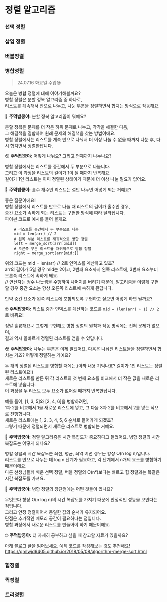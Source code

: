 # 정렬 알고리즘

### 선택 정렬

### 삽입 정렬

### 버블정렬

### 병합정렬
> 24.07.16 화요일 수업😎

오늘은 병합 정렬에 대해 이야기해볼까요?   
병합 정렬은 분할 정복 알고리즘 중 하나로,   
리스트를 계속해서 반으로 나누고, 나눈 부분을 정렬하면서 합치는 방식으로 작동해요.

🤔 **주먹밥쿵야:** 분할 정복 알고리즘이 뭐예요?

분할 정복은 문제를 더 작은 하위 문제로 나누고, 각각을 해결한 다음,   
그 해결책을 결합하여 원래 문제의 해결책을 찾는 방법이에요.   
병합 정렬에서는 리스트를 계속 반으로 나눠서 더 이상 나눌 수 없을 때까지 나눈 후, 다시 합치면서 정렬한답니다.

😯 **주먹밥쿵야:** 어떻게 나눠요? 그리고 언제까지 나누나요?

병합 정렬에서는 리스트를 중간에서 두 부분으로 나눕니다.   
그리고 이 과정을 리스트의 길이가 1이 될 때까지 반복해요.   
길이가 1인 리스트는 이미 정렬된 상태이기 때문에 더 이상 나눌 필요가 없어요.

🤔 **주먹밥쿵야:** 홀수 개수인 리스트는 절반 나누면 어떻게 되는 거예요?

좋은 질문이에요!   
병합 정렬에서 리스트를 반으로 나눌 때 리스트의 길이가 홀수인 경우,   
중간 요소가 속하게 되는 리스트는 구현한 방식에 따라 달라집니다.  
파이썬 코드로 예시를 들어 볼게요.
```
    # 리스트를 중간에서 두 부분으로 나눔
    mid = len(arr) // 2
    # 왼쪽 부분 리스트를 재귀적으로 병합 정렬
    left = merge_sort(arr[:mid])
    # 오른쪽 부분 리스트를 재귀적으로 병합 정렬
    right = merge_sort(arr[mid:])

```
위의 코드는 mid = len(arr) // 2로 인덱스를 계산하고 있죠?   
arr의 길이가 5일 경우 mid는 2이고, 2번째 요소까지 왼쪽 리스트에, 3번째 요소부터 오른쪽 리스트에 속하게 돼요.   
// 연산자는 정수 나눗셈을 수행하여 나머지를 버리기 때문에, 알고리즘을 이렇게 구현할 경우 중간 요소는 항상 오른쪽 리스트에 속하게 된답니다.   

만약 중간 요소가 왼쪽 리스트에 포함되도록 구현하고 싶으면 어떻게 하면 될까요?

🤓 **주먹밥쿵야:** 리스트 중간 인덱스를 계산하는 코드를 `mid = (len(arr) + 1) // 2`로 바꿔요!

정말 훌륭해요~!
그렇게 구현해도 병합 정렬의 원칙과 작동 방식에는 전혀 문제가 없으며,   
결과 역시 올바르게 정렬된 리스트를 얻을 수 있답니다.

😳 **주먹밥쿵야:** 나누는 부분은 이제 알겠어요. 다음은 나눠진 리스트들을 정렬하면서 합치는 거죠? 어떻게 정렬하는 거예요?

두 개의 정렬된 리스트를 병합할 때에는,(아까 내용 기억나죠? 길이가 1인 리스트는 정렬된 리스트예요!)   
새로운 리스트를 만든 뒤 각 리스트의 첫 번째 요소를 비교해서 더 작은 값을 새로운 리스트에 넣습니다.   
이 과정을 두 리스트 모두 요소가 없어질 때까지 반복한답니다.  

예를 들어, [1, 3, 5]와 [2, 4, 6]을 병합하려면,   
1과 2를 비교해서 1을 새로운 리스트에 넣고, 그 다음 3과 2를 비교해서 2를 넣는 식으로 진행합니다.   
새로운 리스트에는 1, 2, 3, 4, 5, 6 순서로 들어가게 되겠죠?   
그렇기 때문에 정렬되면서 새로운 리스트로 병합되는 거예요.

🤔 **주먹밥쿵야:** 정렬 알고리즘은 시간 복잡도가 중요하다고 들었어요. 병합 정렬의 시간 복잡도는 어떻게 되나요?

병합 정렬의 시간 복잡도는 최선, 평균, 최악 어떤 경우든 항상 O(n log n)입니다.   
리스트를 반으로 나누는 데 log n 단계가 필요하고, 각 단계에서 n개의 요소를 병합하기 때문이에요.   
다른 선생님들께 배운 선택 정렬, 버블 정렬의 O(n²)보다는 빠르고 힙 정렬과는 똑같은 시간 복잡도를 가져요.

🧐 **주먹밥쿵야:** 병합 정렬의 장단점에는 어떤 것들이 있나요?

무엇보다 항상 O(n log n)의 시간 복잡도를 가지기 때문에 안정적인 성능을 보인다는 점입니다.   
그리고 안정 정렬이어서 동일한 값의 순서가 유지되어요.   
단점은 추가적인 메모리 공간이 필요하다는 점입니다.   
병합 과정에서 새로운 리스트를 만들어야 하기 때문이에요.

🤓 **주먹밥쿵야:** 더 자세히 공부하고 싶을 때 참고할 자료가 있을까요?

아래 블로그 글을 읽어보세요. 예제 코드를 작성해보는 것도 추천해요!
https://gmlwjd9405.github.io/2018/05/08/algorithm-merge-sort.html


### 힙정렬

### 퀵정렬

### 트리정렬
